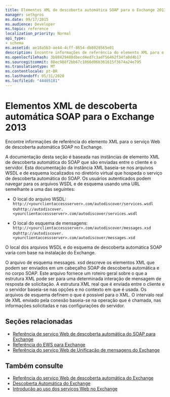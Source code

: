 ```yaml
---
title: Elementos XML de descoberta automática SOAP para o Exchange 2013
manager: sethgros
ms.date: 09/17/2015
ms.audience: Developer
ms.topic: reference
localization_priority: Normal
api_type:
- schema
ms.assetid: ae18a5b3-ae44-4cff-8654-db8028565e01
description: Encontre informações de referência do elemento XML para o serviço Web de descoberta automática SOAP no Exchange.
ms.openlocfilehash: 3b88429488dbecd4ed7c3adf56462f34fa0d4b17
ms.sourcegitcommit: 88ec988f2bb67c1866d06b361615f3674a24e795
ms.translationtype: MT
ms.contentlocale: pt-BR
ms.lasthandoff: 05/31/2020
ms.locfileid: "44465181"
---
```

# <a name="soap-autodiscover-xml-elements-for-exchange-2013"></a>Elementos XML de descoberta automática SOAP para o Exchange 2013

Encontre informações de referência do elemento XML para o serviço Web de descoberta automática SOAP no Exchange.
  
A documentação desta seção é baseada nas instâncias de elemento XML de descoberta automática do SOAP que são enviadas entre o cliente e o servidor. Esta documentação da instância XML baseia-se nos arquivos WSDL e de esquema localizados no diretório virtual que hospeda o serviço de descoberta automática do SOAP. Os usuários autenticados podem navegar para os arquivos WSDL e de esquema usando uma URL semelhante a uma das seguintes:
  
- O local do arquivo WSDL: `http://<yourclientaccessserver>.com/autodiscover/services.wsdl` ou`http://autodiscover.<yourclientaccessserver>.com/autodiscover/services.wsdl`
    
- O local do esquema de mensagens: `http://<yourclientaccessserver>.com/autodiscover/messages.xsd` ou`http://autodiscover.<yourclientaccessserver>.com/autodiscover/messages.xsd` 
    
O local dos arquivos WSDL e do esquema de descoberta automática SOAP varia com base na instalação do Exchange.
  
O arquivo de esquema messages. xsd descreve os elementos XML que podem ser enviados em um cabeçalho SOAP de descoberta automática e no corpo SOAP. Este arquivo fornece um roteiro geral sobre o que a estrutura XML pode ser para uma determinada interação de mensagem de resposta de solicitação. A estrutura XML real que é enviada entre o cliente e o servidor baseia-se nas opções e no contexto em que é usada. Os arquivos de esquema definem o que é possível para o XML. O intervalo real de XML enviado pela conexão baseia-se na operação que é chamada, nas informações solicitadas e nas configurações do servidor. 
  
## <a name="related-sections"></a>Seções relacionadas

- [Referência de serviço Web de descoberta automática do SOAP para Exchange](soap-autodiscover-web-service-reference-for-exchange.md)    
- [Referência do EWS para Exchange](ews-reference-for-exchange.md)    
- [Referência do serviço Web de Unificação de mensagens do Exchange](unified-messaging-web-service-reference-for-exchange.md)
    
## <a name="see-also"></a>Também consulte

- [Referência do serviço Web de descoberta automática do Exchange](autodiscover-web-service-reference-for-exchange.md)
- [Descoberta Automática do Exchange](../exchange-web-services/autodiscover-for-exchange.md)
- [Introdução ao uso dos serviços Web no Exchange](../exchange-web-services/start-using-web-services-in-exchange.md)
    

